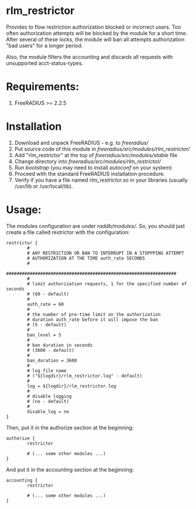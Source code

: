 # rlm_restrictor

Provides to flow restriction authorization blocked or incorrect users.
Too often authorization attempts will be blocked by the module for a short time. After several of these locks, the module will ban all attempts authorization "bad users" for a longer period.

Also, the module filters the accounting and discards all requests with unsupported acct-status-types.

Requirements:
============

1. FreeRADIUS >= 2.2.5

Installation
============

1. Download and unpack FreeRADIUS - e.g. to *freeradius/*
2. Put source code of this module in *freeradius/src/modules/rlm_restrictor/*
3. Add "rlm_restrictor" at the top of *freeradius/src/modules/stable* file
4. Change directory into *freeradius/src/modules/rlm_restrictor/*
5. Run *bootstrap* (you may need to install *autoconf* on your system)
6. Proceed with the standard FreeRADIUS installation procedure.
7. Verify if you have a file named *rlm_restrictor.so* in your libraries
   (usually /usr/lib or /usr/local/lib).

Usage:
=====

The modules configuration are under *raddb/modules/*. So, you should just create a file called restrictor with the configuration:

    restrictor {
            #
            # ANY RESTRICTION OR BAN TO INTERRUPT IN A STOPPPING ATTEMPT 
            # AUTHORIZATION AT THE TIME auth_rate SECONDS
            #
            #################################################################
            #
            # limit authorization requests, 1 for the specified number of seconds
            # (60 - default)
            #
            auth_rate = 60
            #
            # the number of pre-time limit on the authorization
            # duration auth_rate before it will impose the ban
            # (5 - default)
            #
            ban_level = 5
            #
            # ban duration in seconds
            # (3600 - default)
            #
            ban_duration = 3600
            #
            # log file name
            # ("${logdir}/rlm_restrictor.log" - default)
            #
            log = ${logdir}/rlm_restrictor.log
            #
            # disable logging
            # (no - default)
            #
            disable_log = no
    }

Then, put it in the authorize section at the beginning:

    authorize {
            restrictor
            
            # (... some other modules ...)
    }

And put it in the accounting section at the beginning:

    accounting {
            restrictor
            
            # (... some other modules ...)
    }
